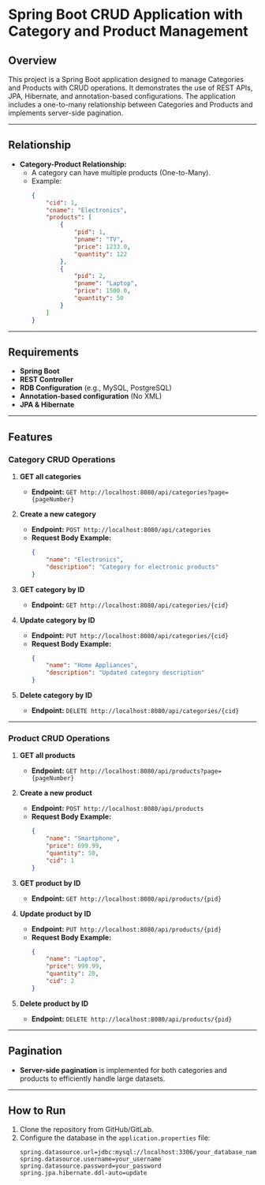 # Spring Boot CRUD Application with Category and Product Management

## Overview
This project is a Spring Boot application designed to manage Categories and Products with CRUD operations. It demonstrates the use of REST APIs, JPA, Hibernate, and annotation-based configurations. The application includes a one-to-many relationship between Categories and Products and implements server-side pagination.

---

## Relationship
- **Category-Product Relationship:**
  - A category can have multiple products (One-to-Many).
  - Example:
    ```json
    {
        "cid": 1,
        "cname": "Electronics",
        "products": [
            {
                "pid": 1,
                "pname": "TV",
                "price": 1233.0,
                "quantity": 122
            },
            {
                "pid": 2,
                "pname": "Laptop",
                "price": 1500.0,
                "quantity": 50
            }
        ]
    }
    ```

---

## Requirements
- **Spring Boot**
- **REST Controller**
- **RDB Configuration** (e.g., MySQL, PostgreSQL)
- **Annotation-based configuration** (No XML)
- **JPA & Hibernate**

---

## Features

### Category CRUD Operations
1. **GET all categories**
   - **Endpoint:** `GET http://localhost:8080/api/categories?page={pageNumber}`

2. **Create a new category**
   - **Endpoint:** `POST http://localhost:8080/api/categories`
   - **Request Body Example:**
     ```json
     {
         "name": "Electronics",
         "description": "Category for electronic products"
     }
     ```

3. **GET category by ID**
   - **Endpoint:** `GET http://localhost:8080/api/categories/{cid}`

4. **Update category by ID**
   - **Endpoint:** `PUT http://localhost:8080/api/categories/{cid}`
   - **Request Body Example:**
     ```json
     {
         "name": "Home Appliances",
         "description": "Updated category description"
     }
     ```

5. **Delete category by ID**
   - **Endpoint:** `DELETE http://localhost:8080/api/categories/{cid}`

---

### Product CRUD Operations
1. **GET all products**
   - **Endpoint:** `GET http://localhost:8080/api/products?page={pageNumber}`

2. **Create a new product**
   - **Endpoint:** `POST http://localhost:8080/api/products`
   - **Request Body Example:**
     ```json
     {
         "name": "Smartphone",
         "price": 699.99,
         "quantity": 50,
         "cid": 1
     }
     ```

3. **GET product by ID**
   - **Endpoint:** `GET http://localhost:8080/api/products/{pid}`

4. **Update product by ID**
   - **Endpoint:** `PUT http://localhost:8080/api/products/{pid}`
   - **Request Body Example:**
     ```json
     {
         "name": "Laptop",
         "price": 999.99,
         "quantity": 20,
         "cid": 2
     }
     ```

5. **Delete product by ID**
   - **Endpoint:** `DELETE http://localhost:8080/api/products/{pid}`

---

## Pagination
- **Server-side pagination** is implemented for both categories and products to efficiently handle large datasets.

---

## How to Run
1. Clone the repository from GitHub/GitLab.
2. Configure the database in the `application.properties` file:
   ```properties
   spring.datasource.url=jdbc:mysql://localhost:3306/your_database_name
   spring.datasource.username=your_username
   spring.datasource.password=your_password
   spring.jpa.hibernate.ddl-auto=update
